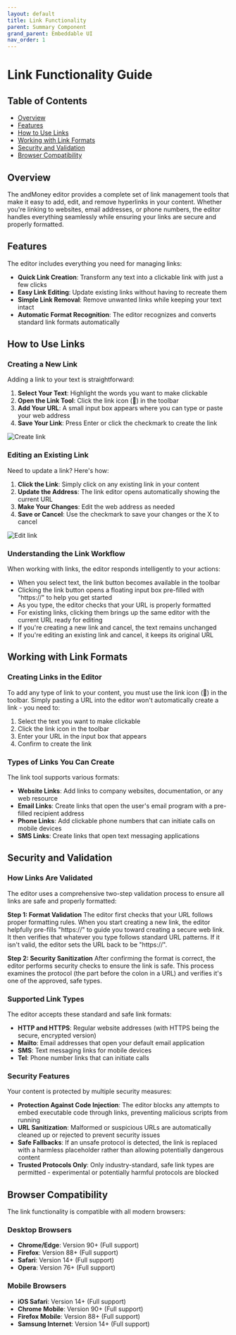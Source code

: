 ```yaml
---
layout: default
title: Link Functionality
parent: Summary Component
grand_parent: Embeddable UI
nav_order: 1
---
```


# Link Functionality Guide

## Table of Contents

- [Overview](#overview)
- [Features](#features)
- [How to Use Links](#how-to-use-links)
- [Working with Link Formats](#working-with-link-formats)
- [Security and Validation](#security-and-validation)
- [Browser Compatibility](#browser-compatibility)

## Overview

The andMoney editor provides a complete set of link management tools that make it easy to add, edit, and remove hyperlinks in your content. Whether you're linking to websites, email addresses, or phone numbers, the editor handles everything seamlessly while ensuring your links are secure and properly formatted.

## Features

The editor includes everything you need for managing links:

- **Quick Link Creation**: Transform any text into a clickable link with just a few clicks
- **Easy Link Editing**: Update existing links without having to recreate them
- **Simple Link Removal**: Remove unwanted links while keeping your text intact
- **Automatic Format Recognition**: The editor recognizes and converts standard link formats automatically

## How to Use Links

### Creating a New Link

Adding a link to your text is straightforward:

1. **Select Your Text**: Highlight the words you want to make clickable
2. **Open the Link Tool**: Click the link icon (🔗) in the toolbar
3. **Add Your URL**: A small input box appears where you can type or paste your web address
4. **Save Your Link**: Press Enter or click the checkmark to create the link

![Create link](../../../assets/images/embeddable-ui/iframe-add-new-link.png)

### Editing an Existing Link

Need to update a link? Here's how:

1. **Click the Link**: Simply click on any existing link in your content
2. **Update the Address**: The link editor opens automatically showing the current URL
3. **Make Your Changes**: Edit the web address as needed
4. **Save or Cancel**: Use the checkmark to save your changes or the X to cancel

![Edit link](../../../assets/images/embeddable-ui/iframe-edit-existing-link.png)

### Understanding the Link Workflow

When working with links, the editor responds intelligently to your actions:

- When you select text, the link button becomes available in the toolbar
- Clicking the link button opens a floating input box pre-filled with "https://" to help you get started
- As you type, the editor checks that your URL is properly formatted
- For existing links, clicking them brings up the same editor with the current URL ready for editing
- If you're creating a new link and cancel, the text remains unchanged
- If you're editing an existing link and cancel, it keeps its original URL

## Working with Link Formats

### Creating Links in the Editor

To add any type of link to your content, you must use the link icon (🔗) in the toolbar. Simply pasting a URL into the editor won't automatically create a link - you need to:

1. Select the text you want to make clickable
2. Click the link icon in the toolbar
3. Enter your URL in the input box that appears
4. Confirm to create the link

### Types of Links You Can Create

The link tool supports various formats:

- **Website Links**: Add links to company websites, documentation, or any web resource
- **Email Links**: Create links that open the user's email program with a pre-filled recipient address
- **Phone Links**: Add clickable phone numbers that can initiate calls on mobile devices
- **SMS Links**: Create links that open text messaging applications

## Security and Validation

### How Links Are Validated

The editor uses a comprehensive two-step validation process to ensure all links are safe and properly formatted:

**Step 1: Format Validation**
The editor first checks that your URL follows proper formatting rules. When you start creating a new link, the editor helpfully pre-fills "https://" to guide you toward creating a secure web link. It then verifies that whatever you type follows standard URL patterns. If it isn't valid, the editor sets the URL back to be "https://".

**Step 2: Security Sanitization**
After confirming the format is correct, the editor performs security checks to ensure the link is safe. This process examines the protocol (the part before the colon in a URL) and verifies it's one of the approved, safe types.

### Supported Link Types

The editor accepts these standard and safe link formats:

- **HTTP and HTTPS**: Regular website addresses (with HTTPS being the secure, encrypted version)
- **Mailto**: Email addresses that open your default email application
- **SMS**: Text messaging links for mobile devices
- **Tel**: Phone number links that can initiate calls

### Security Features

Your content is protected by multiple security measures:

- **Protection Against Code Injection**: The editor blocks any attempts to embed executable code through links, preventing malicious scripts from running
- **URL Sanitization**: Malformed or suspicious URLs are automatically cleaned up or rejected to prevent security issues
- **Safe Fallbacks**: If an unsafe protocol is detected, the link is replaced with a harmless placeholder rather than allowing potentially dangerous content
- **Trusted Protocols Only**: Only industry-standard, safe link types are permitted - experimental or potentially harmful protocols are blocked

## Browser Compatibility

The link functionality is compatible with all modern browsers:

### Desktop Browsers

- **Chrome/Edge**: Version 90+ (Full support)
- **Firefox**: Version 88+ (Full support)
- **Safari**: Version 14+ (Full support)
- **Opera**: Version 76+ (Full support)

### Mobile Browsers

- **iOS Safari**: Version 14+ (Full support)
- **Chrome Mobile**: Version 90+ (Full support)
- **Firefox Mobile**: Version 88+ (Full support)
- **Samsung Internet**: Version 14+ (Full support)